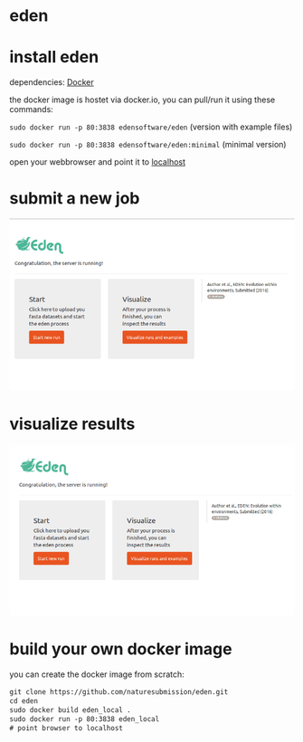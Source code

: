 # eden

# install eden
dependencies: [Docker](https://github.com/docker/docker) 

the docker image is hostet via docker.io, you can pull/run it using these commands:

`sudo docker run -p 80:3838 edensoftware/eden` (version with example files)

`sudo docker run -p 80:3838 edensoftware/eden:minimal` (minimal version)

open your webbrowser and point it to [localhost](localhost)

# submit a new job
![submit a new job](start.gif "submit a new job")

# visualize results
![visualize results](samples.gif "visualize results")

# build your own docker image

you can create the docker image from scratch:

```
git clone https://github.com/naturesubmission/eden.git
cd eden
sudo docker build eden_local .
sudo docker run -p 80:3838 eden_local
# point browser to localhost
```

